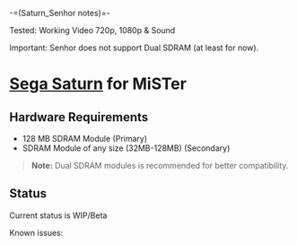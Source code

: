-=(Saturn_Senhor notes)=-

Tested: Working Video 720p, 1080p & Sound

Important: Senhor does not support Dual SDRAM (at least for now).

# [Sega Saturn](https://en.wikipedia.org/wiki/Sega_Saturn) for MiSTer

## Hardware Requirements

- 128 MB SDRAM Module (Primary)
- SDRAM Module of any size (32MB-128MB) (Secondary)

> **Note:** Dual SDRAM modules is recommended for better compatibility.

## Status

Current status is WIP/Beta

Known issues:


